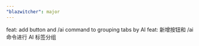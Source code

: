 ```yaml
---
"blazwitcher": major
---
```


feat: add button and /ai command to grouping tabs by AI
feat: 新增按钮和 /ai 命令进行 AI 标签分组
